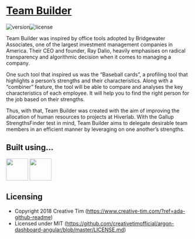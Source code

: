 # [Team Builder](http://www.hiverlab.com)

![version](https://img.shields.io/badge/version-1.1.0-blue.svg)![license][license-badge]

Team Builder was inspired by office tools adopted by Bridgewater Associates, one of the largest investment management
companies in America. Their CEO and founder, Ray Dalio, heavily emphasises on radical transparency and algorithmic
decision when it comes to managing a company.

One such tool that inspired us was the “Baseball cards”, a profiling tool that highlights a person’s strengths and their
characteristics. Along with a “combiner” feature, the tool will be able to compare and analyses the key characteristics
of each employee. It will help you to find the right person for the job based on their strengths.

Thus, with that, Team Builder was created with the aim of improving the allocation of human resources to projects at
Hiverlab. With the Gallup StrengthsFinder test in mind, Team Builder aims to delegate desirable team members in an efficient
manner by leveraging on one another’s strengths.


## Built using...

[<img src="https://s3.amazonaws.com/creativetim_bucket/github/html.png" width="60" height="60" />](https://www.creative-tim.com/product/paper-kit-2)
[<img src="https://s3.amazonaws.com/creativetim_bucket/github/angular.png" width="60" height="60" />](https://www.creative-tim.com/product/paper-kit-2-angular)

## Licensing

- Copyright 2018 Creative Tim (https://www.creative-tim.com/?ref=ada-github-readme)
- Licensed under MIT (https://github.com/creativetimofficial/argon-dashboard-angular/blob/master/LICENSE.md)

[CHANGELOG]: ./CHANGELOG.md
[LICENSE]: ./LICENSE.md
[license-badge]: https://img.shields.io/badge/license-MIT-blue.svg
